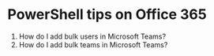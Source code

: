 # PowerShell tips on Office 365
1. How do I add bulk users in Microsoft Teams?
2. How do I add bulk teams in Microsoft Teams?

